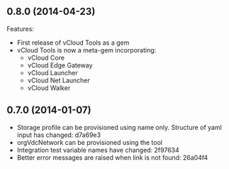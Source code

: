 ## 0.8.0 (2014-04-23)

Features:

  - First release of vCloud Tools as a gem
  - vCloud Tools is now a meta-gem incorporating:
    - vCloud Core
    - vCloud Edge Gateway
    - vCloud Launcher
    - vCloud Net Launcher
    - vCloud Walker

## 0.7.0 (2014-01-07)

  - Storage profile can be provisioned using name only. Structure of yaml input has changed: d7a69e3
  - orgVdcNetwork can be provisioned using the tool
  - Integration test variable names have changed: 2f97634
  - Better error messages are raised when link is not found: 26a04f4
